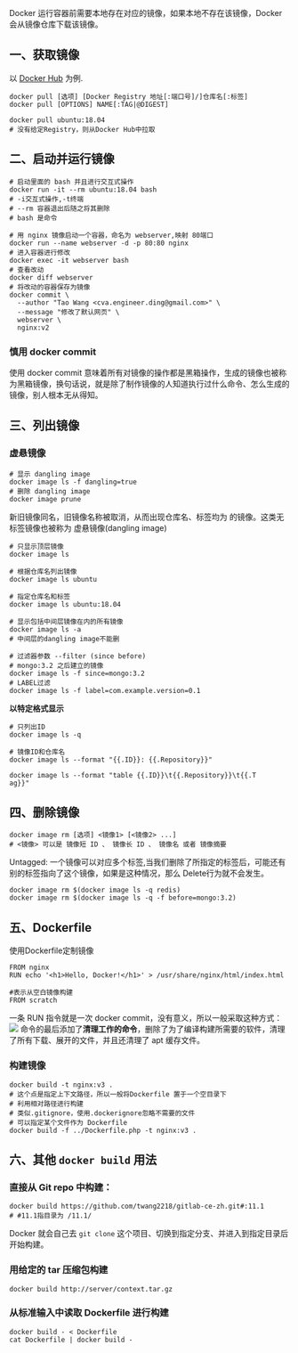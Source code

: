 Docker 运行容器前需要本地存在对应的镜像，如果本地不存在该镜像，Docker 会从镜像仓库下载该镜像。

## 一、获取镜像
以 [Docker Hub](https://hub.docker.com/explore/) 为例.
```shell
docker pull [选项] [Docker Registry 地址[:端口号]/]仓库名[:标签]
docker pull [OPTIONS] NAME[:TAG|@DIGEST]

docker pull ubuntu:18.04
# 没有给定Registry，则从Docker Hub中拉取
```

## 二、启动并运行镜像

```shell
# 启动里面的 bash 并且进行交互式操作
docker run -it --rm ubuntu:18.04 bash
# -i交互式操作,-t终端
# --rm 容器退出后随之将其删除
# bash 是命令

# 用 nginx 镜像启动一个容器，命名为 webserver,映射 80端口
docker run --name webserver -d -p 80:80 nginx
# 进入容器进行修改
docker exec -it webserver bash
# 查看改动
docker diff webserver
# 将改动的容器保存为镜像
docker commit \
  --author "Tao Wang <cva.engineer.ding@gmail.com>" \
  --message "修改了默认网页" \
  webserver \
  nginx:v2
```

### 慎用 docker commit

使用 docker commit 意味着所有对镜像的操作都是黑箱操作，生成的镜像也被称为黑箱镜像，换句话说，就是除了制作镜像的人知道执行过什么命令、怎么生成的镜像，别人根本无从得知。

## 三、列出镜像

### 虚悬镜像
```shell
# 显示 dangling image
docker image ls -f dangling=true
# 删除 dangling image
docker image prune
```
新旧镜像同名，旧镜像名称被取消，从而出现仓库名、标签均为 <none> 的镜像。这类无标签镜像也被称为 虚悬镜像(dangling image) 

```shell
# 只显示顶层镜像
docker image ls

# 根据仓库名列出镜像
docker image ls ubuntu

# 指定仓库名和标签
docker image ls ubuntu:18.04

# 显示包括中间层镜像在内的所有镜像
docker image ls -a
# 中间层的dangling image不能删

# 过滤器参数 --filter (since before)
# mongo:3.2 之后建立的镜像
docker image ls -f since=mongo:3.2
# LABEL过滤
docker image ls -f label=com.example.version=0.1
```

**以特定格式显示**
```shell
# 只列出ID
docker image ls -q

# 镜像ID和仓库名
docker image ls --format "{{.ID}}: {{.Repository}}"

docker image ls --format "table {{.ID}}\t{{.Repository}}\t{{.T
ag}}"
```

## 四、删除镜像
```shell
docker image rm [选项] <镜像1> [<镜像2> ...]
# <镜像> 可以是 镜像短 ID 、 镜像长 ID 、 镜像名 或者 镜像摘要
```

Untagged: 一个镜像可以对应多个标签,当我们删除了所指定的标签后，可能还有别的标签指向了这个镜像，如果是这种情况，那么 Delete行为就不会发生。

```shell
docker image rm $(docker image ls -q redis)
docker image rm $(docker image ls -q -f before=mongo:3.2)
```

## 五、Dockerfile

使用Dockerfile定制镜像
```shell
FROM nginx
RUN echo '<h1>Hello, Docker!</h1>' > /usr/share/nginx/html/index.html
```
```shell
#表示从空白镜像构建
FROM scratch
```
一条 RUN 指令就是一次 docker commit，没有意义，所以一般采取这种方式：
![](http://image.creat.kim/picgo/20190221120812.png)
命令的最后添加了**清理工作的命令**，删除了为了编译构建所需要的软件，清理了所有下载、展开的文件，并且还清理了 apt 缓存文件。

### 构建镜像
```shell
docker build -t nginx:v3 . 
# 这个点是指定上下文路径，所以一般将Dockerfile 置于一个空目录下
# 利用相对路径进行构建
# 类似.gitignore，使用.dockerignore忽略不需要的文件
# 可以指定某个文件作为 Dockerfile
docker build -f ../Dockerfile.php -t nginx:v3 .
```

## 六、其他 `docker build` 用法

### 直接从 Git repo 中构建：

```shell
docker build https://github.com/twang2218/gitlab-ce-zh.git#:11.1
# #11.1指目录为 /11.1/
```

Docker 就会自己去 `git clone` 这个项目、切换到指定分支、并进入到指定目录后开始构建。

### 用给定的 tar 压缩包构建

```shell
docker build http://server/context.tar.gz
```

### 从标准输入中读取 Dockerfile 进行构建

```shell
docker build - < Dockerfile
cat Dockerfile | docker build -
```
